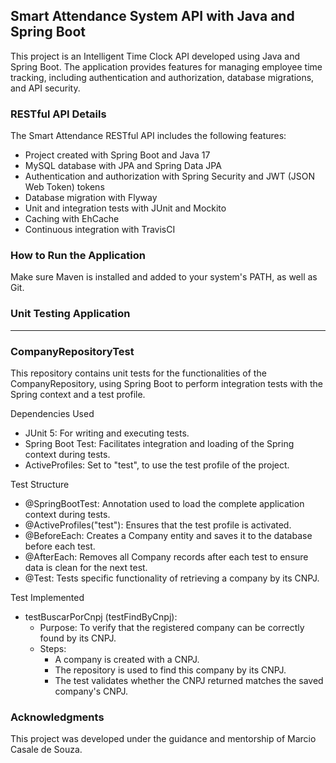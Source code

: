 
## Smart Attendance System API with Java and Spring Boot

This project is an Intelligent Time Clock API developed using Java and Spring Boot. The application provides features for managing employee time tracking, including authentication and authorization, database migrations, and API security.

### RESTful API Details

The Smart Attendance RESTful API includes the following features:

- Project created with Spring Boot and Java 17
- MySQL database with JPA and Spring Data JPA
- Authentication and authorization with Spring Security and JWT (JSON Web Token) tokens
- Database migration with Flyway
- Unit and integration tests with JUnit and Mockito
- Caching with EhCache
- Continuous integration with TravisCI

### How to Run the Application

Make sure Maven is installed and added to your system's PATH, as well as Git.



### Unit Testing Application
---
### CompanyRepositoryTest
This repository contains unit tests for the functionalities of the CompanyRepository, using Spring Boot to perform integration tests with the Spring context and a test profile.

Dependencies Used

- JUnit 5: For writing and executing tests.
- Spring Boot Test: Facilitates integration and loading of the Spring context during tests.
- ActiveProfiles: Set to "test", to use the test profile of the project.

Test Structure
- @SpringBootTest: Annotation used to load the complete application context during tests.
- @ActiveProfiles("test"): Ensures that the test profile is activated.
- @BeforeEach: Creates a Company entity and saves it to the database before each test.
- @AfterEach: Removes all Company records after each test to ensure data is clean for the next test.
- @Test: Tests specific functionality of retrieving a company by its CNPJ.
  
Test Implemented
- testBuscarPorCnpj (testFindByCnpj):
  - Purpose: To verify that the registered company can be correctly found by its CNPJ.
  - Steps:
    - A company is created with a CNPJ.
    - The repository is used to find this company by its CNPJ.
    - The test validates whether the CNPJ returned matches the saved company's CNPJ.

























### Acknowledgments

This project was developed under the guidance and mentorship of Marcio Casale de Souza.

